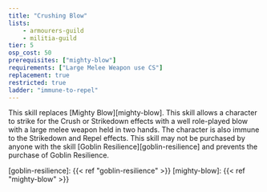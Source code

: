 ```yaml
---
title: "Crushing Blow"
lists:
    - armourers-guild
    - militia-guild
tier: 5
osp_cost: 50
prerequisites: ["mighty-blow"]
requirements: ["Large Melee Weapon use CS"]
replacement: true
restricted: true
ladder: "immune-to-repel"
---
```

This skill replaces [Mighty Blow][mighty-blow]. This skill allows a character to strike for the Crush or Strikedown effects with a well role-played blow with a large melee weapon held in two hands. The character is also immune to the Strikedown and Repel effects. This skill may not be purchased by anyone with the skill [Goblin Resilience][goblin-resilience] and prevents the purchase of Goblin Resilience.

[goblin-resilience]: {{< ref "goblin-resilience" >}}
[mighty-blow]: {{< ref "mighty-blow" >}}